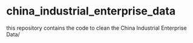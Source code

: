 # china_industrial_enterprise_data
this repository contains the code to clean the China Industrial Enterprise Data/
